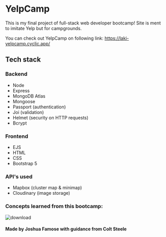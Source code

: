 # YelpCamp

This is my final project of full-stack web developer bootcamp! Site is ment to imitate Yelp but for campgrounds.

You can check out YelpCamp on following link: https://laki-yelpcamp.cyclic.app/ <br>

## Tech stack

### Backend
+ Node
+ Express
+ MongoDB Atlas
+ Mongoose
+ Passport (authentication)
+ Joi (validation)
+ Helmet (security on HTTP requests)
+ Bcrypt

### Frontend
+ EJS
+ HTML
+ CSS
+ Bootstrap 5

### API's used
+ Mapbox (cluster map & minimap)
+ Cloudinary (image storage)

### Concepts learned from this bootcamp:

![download](https://user-images.githubusercontent.com/74930516/208321672-43ee371a-8565-4a33-9f2b-44433603d3d1.png)

#### **Made by Joshua Famose with guidance from Colt Steele**
